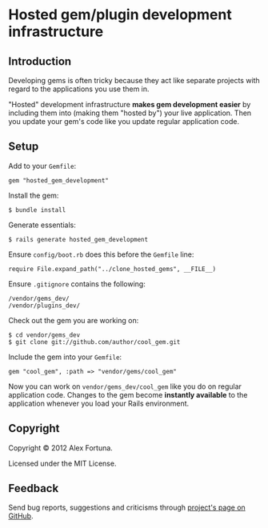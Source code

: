 
Hosted gem/plugin development infrastructure
============================================


Introduction
------------

Developing gems is often tricky because they act like separate projects with regard to the applications you use them in.

"Hosted" development infrastructure **makes gem development easier** by including them into (making them "hosted by") your live application.
Then you update your gem's code like you update regular application code.


Setup
-----

Add to your `Gemfile`:

~~~
gem "hosted_gem_development"
~~~

Install the gem:

~~~
$ bundle install
~~~

Generate essentials:

~~~
$ rails generate hosted_gem_development
~~~

Ensure `config/boot.rb` does this before the `Gemfile` line:

~~~
require File.expand_path("../clone_hosted_gems", __FILE__)
~~~

Ensure `.gitignore` contains the following:

~~~
/vendor/gems_dev/
/vendor/plugins_dev/
~~~

Check out the gem you are working on:

~~~
$ cd vendor/gems_dev
$ git clone git://github.com/author/cool_gem.git
~~~

Include the gem into your `Gemfile`:

~~~
gem "cool_gem", :path => "vendor/gems/cool_gem"
~~~


Now you can work on `vendor/gems_dev/cool_gem` like you do on regular
application code. Changes to the gem become **instantly available** to
the application whenever you load your Rails environment.


Copyright
---------

Copyright &copy; 2012 Alex Fortuna.

Licensed under the MIT License.


Feedback
--------

Send bug reports, suggestions and criticisms through [project's page on GitHub](http://github.com/dadooda/hosted_gem_development).
